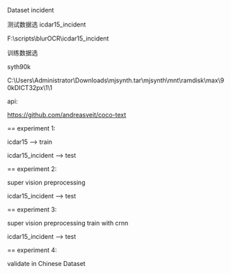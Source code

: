 Dataset incident

测试数据选 icdar15_incident

F:\scripts\blurOCR\icdar15_incident

训练数据选 

syth90k

C:\Users\Administrator\Downloads\mjsynth.tar\mjsynth\mnt\ramdisk\max\90kDICT32px\1\1  

api:

https://github.com/andreasveit/coco-text



== experiment 1:

icdar15 --> train

icdar15_incident --> test


== experiment 2:

super vision preprocessing

icdar15_incident --> test


== experiment 3:

super vision preprocessing train with crnn

icdar15_incident --> test


== experiment 4:

validate in Chinese Dataset

 
